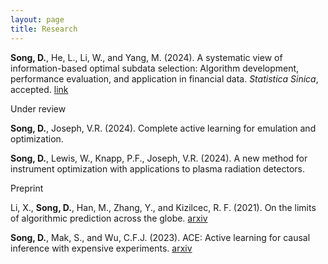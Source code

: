 ```yaml
---
layout: page
title: Research
---
```


**Song, D.**, He, L., Li, W., and Yang, M. (2024). A systematic view of information-based optimal subdata selection: Algorithm development, performance evaluation, and application in financial data. *Statistica Sinica*, accepted. [link](https://www3.stat.sinica.edu.tw/preprint/SS-2022-0019_Preprint.pdf)

Under review

**Song, D.**, Joseph, V.R. (2024). Complete active learning for emulation and optimization.

**Song, D.**, Lewis, W., Knapp, P.F., Joseph, V.R. (2024). A new method for instrument optimization with applications to plasma radiation detectors.

Preprint

Li, X., **Song, D.**, Han, M., Zhang, Y., and Kizilcec, R. F. (2021). On the limits of algorithmic prediction across the globe. [arxiv](https://arxiv.org/abs/2103.15212)

**Song, D.**, Mak, S., and Wu, C.F.J. (2023). ACE: Active learning for causal inference with expensive experiments. [arxiv](https://arxiv.org/abs/2306.07480)

